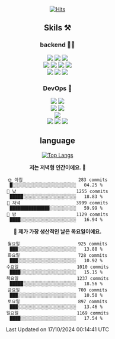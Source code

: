 <div align="center">

[![Hits](https://hits.seeyoufarm.com/api/count/incr/badge.svg?url=https%3A%2F%2Fgithub.com%2Fzxcv9203%2Fhit-counter&count_bg=%23FF7272&title_bg=%23324C2E&icon=codeigniter.svg&icon_color=%23DD5B5B&title=%EB%B0%A9%EB%AC%B8%EC%9E%90&edge_flat=false)](https://hits.seeyoufarm.com)
  
## Skils ⚒️

### backend 🧑‍💻
  
<img src="https://img.shields.io/badge/Java-FF6600?style=flat-square&logo=buymeacoffee&logoColor=white"/>
<img src="https://img.shields.io/badge/Go-0099FF?style=flat-square&logo=go&logoColor=white"/>
<img src="https://img.shields.io/badge/Kotlin-7F52FF?style=flat-square&logo=kotlin&logoColor=white"/>
  
  
<br />
  
<img src="https://img.shields.io/badge/Spring-339933?style=flat-square&logo=Spring&logoColor=white"/>
<img src="https://img.shields.io/badge/Spring Boot-339933?style=flat-square&logo=Spring Boot&logoColor=white"/>
<img src="https://img.shields.io/badge/Spring Security-339933?style=flat-square&logo=Spring Security&logoColor=white"/>
  
<img src="https://img.shields.io/badge/Spring Data JPA-339933?style=flat-square&logo=Hibernate&logoColor=white"/>

<br />
  
  <img src="https://img.shields.io/badge/mysql-0099FF?style=flat-square&logo=mysql&logoColor=white"/>
  <img src="https://img.shields.io/badge/mariadb-0099FF?style=flat-square&logo=mariadb&logoColor=white"/>
  <img src="https://img.shields.io/badge/mongoDB-47A248?style=flat-square&logo=mongodb&logoColor=white"/>
  
  
### DevOps 🚀
  
  <img src="https://img.shields.io/badge/docker-2496ED?style=flat-square&logo=docker&logoColor=white"/>
  <img src="https://img.shields.io/badge/kubernetes-326CE5?style=flat-square&logo=kubernetes&logoColor=white"/>
  
  <br />
  
  <img src="https://img.shields.io/badge/Github Actions-2088FF?style=flat-square&logo=githubactions&logoColor=white"/>
  <img src="https://img.shields.io/badge/Jenkins-D24939?style=flat-square&logo=jenkins&logoColor=white"/>
  
  
  <br />
  <img src="https://img.shields.io/badge/terraform-7B42BC?style=flat-square&logo=terraform&logoColor=white"/>
  
  <br />
  <img src="https://img.shields.io/badge/Amazon AWS-232F3E?style=flat-square&logo=Amazon AWS&logoColor=white"/>

  <img src="https://img.shields.io/badge/GCP-4285F4?style=flat-square&logo=googlecloud&logoColor=white"/>
  <img src="https://img.shields.io/badge/NCP-03C75A?style=flat-square&logo=naver&logoColor=white"/>
  
  
## language

[![Top Langs](https://github-readme-stats.vercel.app/api/top-langs/?username=zxcv9203&hide=html&exclude_repo=zxcv9203.github.io,golB&theme=grate-gatsby)](https://github.com/zxcv9203/github-readme-stats)
  
<!--START_SECTION:waka-->
**저는 저녁형 인간이에요. 🦉** 

```text
🌞 아침                     283 commits         █░░░░░░░░░░░░░░░░░░░░░░░░   04.25 % 
🌆 낮　                     1255 commits        █████░░░░░░░░░░░░░░░░░░░░   18.83 % 
🌃 저녁                     3999 commits        ███████████████░░░░░░░░░░   59.99 % 
🌙 밤　                     1129 commits        ████░░░░░░░░░░░░░░░░░░░░░   16.94 % 
```
📅 **제가 가장 생산적인 날은 목요일이에요.** 

```text
월요일                      925 commits         ███░░░░░░░░░░░░░░░░░░░░░░   13.88 % 
화요일                      728 commits         ███░░░░░░░░░░░░░░░░░░░░░░   10.92 % 
수요일                      1010 commits        ████░░░░░░░░░░░░░░░░░░░░░   15.15 % 
목요일                      1237 commits        █████░░░░░░░░░░░░░░░░░░░░   18.56 % 
금요일                      700 commits         ███░░░░░░░░░░░░░░░░░░░░░░   10.50 % 
토요일                      897 commits         ███░░░░░░░░░░░░░░░░░░░░░░   13.46 % 
일요일                      1169 commits        ████░░░░░░░░░░░░░░░░░░░░░   17.54 % 
```



 Last Updated on 17/10/2024 00:14:41 UTC
<!--END_SECTION:waka-->
  
</div>

